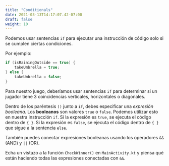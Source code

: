 ```yaml
---
title: "Conditionals"
date: 2021-03-13T14:17:07.42-07:00
draft: false
weight: 10
---
```

Podemos usar sentencias `if` para ejecutar una instrucción de código solo si se cumplen ciertas condiciones.

Por ejemplo:

```kotlin
if (isRainingOutside == true) {
    takeUmbrella = true;
} else {
    takeUmbrella = false;
}
```

Para nuestro juego, deberíamos usar sentencias `if` para determinar si un jugador tiene 3 coincidencias verticales, horizontales o diagonales.

Dentro de los paréntesis `()` junto a `if`, debes especificar una _expresión booleana_. Los **booleanos** son valores `true` o `false`. Podemos utilizar esto en nuestra instrucción `if`. Si la expresión es `true`, se ejecuta el código dentro de `{ }`. Si la expresión es `false`, se ejecuta el código dentro de `{ }` que sigue a la sentencia `else`.

También puedes conectar expresiones booleanas usando los operadores `&&` (AND) y `||` (OR).

Echa un vistazo a la función `CheckWinner()` en `MainActivity.kt` y piensa qué están haciendo todas las expresiones conectadas con `&&`.